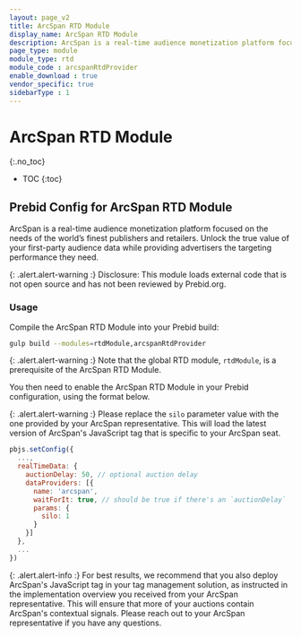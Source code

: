 ```yaml
---
layout: page_v2
title: ArcSpan RTD Module
display_name: ArcSpan RTD Module
description: ArcSpan is a real-time audience monetization platform focused on the needs of the world’s finest publishers and retailers. Unlock the true value of your first-party audience data while providing advertisers the targeting performance they need.
page_type: module
module_type: rtd
module_code : arcspanRtdProvider
enable_download : true
vendor_specific: true
sidebarType : 1
---
```


# ArcSpan RTD Module

{:.no_toc}

* TOC
{:toc}

## Prebid Config for ArcSpan RTD Module

ArcSpan is a real-time audience monetization platform focused on the needs of the world’s finest publishers and retailers. Unlock the true value of your first-party audience data while providing advertisers the targeting performance they need.

{: .alert.alert-warning :}
Disclosure: This module loads external code that is not open source and has not been reviewed by Prebid.org.

### Usage

Compile the ArcSpan RTD Module into your Prebid build:

```bash
gulp build --modules=rtdModule,arcspanRtdProvider
```

{: .alert.alert-warning :}
Note that the global RTD module, `rtdModule`, is a prerequisite of the ArcSpan RTD Module.

You then need to enable the ArcSpan RTD Module in your Prebid configuration, using the format below.

{: .alert.alert-warning :}
Please replace the `silo` parameter value with the one provided by your ArcSpan representative. This will load the latest version of ArcSpan's JavaScript tag that is specific to your ArcSpan seat.

```javascript
pbjs.setConfig({
  ...,
  realTimeData: {
    auctionDelay: 50, // optional auction delay
    dataProviders: [{
      name: 'arcspan',
      waitForIt: true, // should be true if there's an `auctionDelay`
      params: {
        silo: 1
      }
    }]
  },
  ...
})
```

{: .alert.alert-info :}
For best results, we recommend that you also deploy ArcSpan's JavaScript tag in your tag management solution, as instructed in the implementation overview you received from your ArcSpan representative. This will ensure that more of your auctions contain ArcSpan's contextual signals. Please reach out to your ArcSpan representative if you have any questions.
